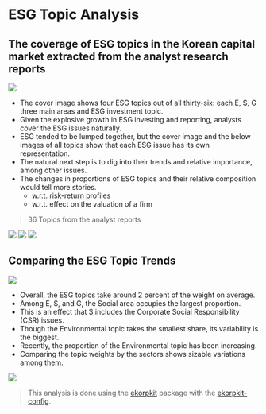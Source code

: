 # ESG Topic Analysis

## The coverage of ESG topics in the Korean capital market extracted from the analyst research reports

![](../figs/analyst_esg/analyst_esg_topic.png)

- The cover image shows four ESG topics out of all thirty-six: each E, S, G three main areas and ESG investment topic.
- Given the explosive growth in ESG investing and reporting, analysts cover the ESG issues naturally.
- ESG tended to be lumped together, but the cover image and the below images of all topics show that each ESG issue has its own representation.
- The natural next step is to dig into their trends and relative importance, among other issues.
- The changes in proportions of ESG topics and their relative composition would tell more stories.
  - w.r.t. risk-return profiles
  - w.r.t. effect on the valuation of a firm

> 36 Topics from the analyst reports

![](../figs/analyst_esg/analyst_topic_p1.png)
![](../figs/analyst_esg/analyst_topic_p2.png)
![](../figs/analyst_esg/analyst_topic_p3.png)

## Comparing the ESG Topic Trends

![](../figs/analyst_esg/analyst_topic_trends.png)

- Overall, the ESG topics take around 2 percent of the weight on average.
- Among E, S, and G, the Social area occupies the largest proportion.
- This is an effect that S includes the Corporate Social Responsibility (CSR) issues.
- Though the Environmental topic takes the smallest share, its variability is the biggest.
- Recently, the proportion of the Environmental topic has been increasing.
- Comparing the topic weights by the sectors shows sizable variations among them.

![](../figs/analyst_esg/analyst_topic_weights_sectors.png)

> This analysis is done using the [ekorpkit](https://github.com/entelecheia/ekorpkit) package with the [ekorpkit-config](https://github.com/entelecheia/ekorpkit-config).
